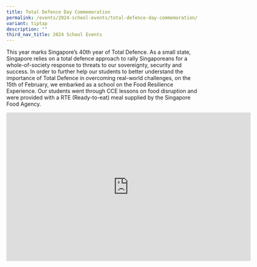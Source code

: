 ```yaml
---
title: Total Defence Day Commemoration
permalink: /events/2024-school-events/total-defence-day-commemoration/
variant: tiptap
description: ""
third_nav_title: 2024 School Events
---
```

<p>This year marks Singapore’s 40th year of Total Defence. As a small state,
Singapore relies on a total defence approach to rally Singaporeans for
a whole-of-society response to threats to our sovereignty, security and
success. In order to further help our students to better understand the
importance of Total Defence in overcoming real-world challenges, on the
15th of February, we embarked as a school on the Food Resilience Experience.
Our students went through CCE lessons on food disruption and were provided
with a RTE (Ready-to-eat) meal supplied by the Singapore Food Agency.</p>
<p></p>
<div class="iframe-wrapper">
<iframe height="389" width="640" allowfullscreen="true" frameborder="0" src="https://docs.google.com/presentation/d/e/2PACX-1vS8k8bFscatO5o4ECYR68l5Fx9glGBWFKD0-Gmn4qVH47CpRpdlkP_e3EBJhZQ1jA/embed?start=true&amp;loop=true&amp;delayms=3000"></iframe>
</div>
<p></p>